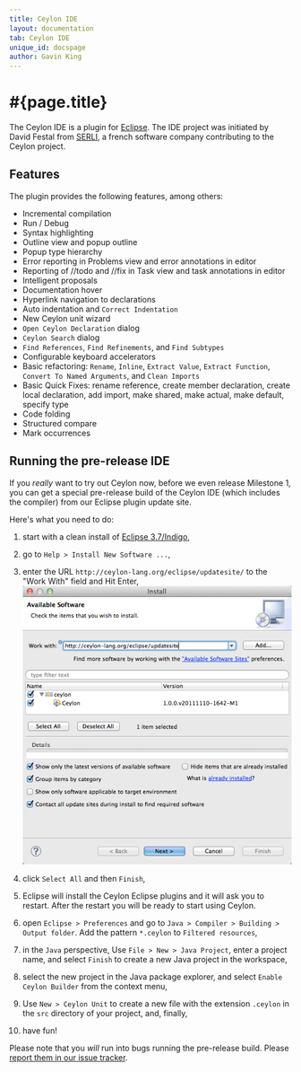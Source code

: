```yaml
---
title: Ceylon IDE
layout: documentation
tab: Ceylon IDE
unique_id: docspage
author: Gavin King
---
```

# #{page.title}

The Ceylon IDE is a plugin for [Eclipse](http://eclipse.org). The IDE project 
was initiated by David Festal from [SERLI](http://www.serli.com/), a french software 
company contributing to the Ceylon project.

## Features

The plugin provides the following features, among others:

* Incremental compilation
* Run / Debug
* Syntax highlighting
* Outline view and popup outline
* Popup type hierarchy
* Error reporting in Problems view
  and error annotations in editor
* Reporting of //todo and //fix in Task view
  and task annotations in editor
* Intelligent proposals
* Documentation hover
* Hyperlink navigation to declarations
* Auto indentation and `Correct Indentation`
* New Ceylon unit wizard
* `Open Ceylon Declaration` dialog
* `Ceylon Search` dialog
* `Find References`, `Find Refinements`, and 
  `Find Subtypes`
* Configurable keyboard accelerators
* Basic refactoring: `Rename`, `Inline`,
  `Extract Value`, `Extract Function`,
  `Convert To Named Arguments`, and
   `Clean Imports`
* Basic Quick Fixes: rename reference,
  create member declaration, create local 
  declaration, add import, make shared, 
  make actual, make default, specify type
* Code folding
* Structured compare
* Mark occurrences


## Running the pre-release IDE

If you *really* want to try out Ceylon now, before we even release Milestone 1, 
you can get a special pre-release build of the Ceylon IDE (which includes the
compiler) from our Eclipse plugin update site.

Here's what you need to do:

1.  start with a clean install of [Eclipse 3.7/Indigo](http://www.eclipse.org/downloads/),
1.  go to `Help > Install New Software ...`,
1.  enter the URL `http://ceylon-lang.org/eclipse/updatesite/` to the "Work With" field and Hit Enter,
    ![eclipseupdatesite](/images/eclipseupdatesite.png "Update Site")
1.  click `Select All` and then `Finish`,
1.  Eclipse will install the Ceylon Eclipse plugins and it will ask you to restart. After the restart you will be ready to start using Ceylon.

1.  open `Eclipse > Preferences` and go to `Java > Compiler > Building > Output folder`. 
    Add the pattern `*.ceylon` to `Filtered resources`,
1.  in the `Java` perspective, Use `File > New > Java Project`, enter a 
    project name, and select `Finish` to create a new Java project in the 
    workspace,
1.  select the new project in the Java package explorer, and select 
   `Enable Ceylon Builder` from the context menu,
1.  Use `New > Ceylon Unit` to create a new file with the extension 
    `.ceylon` in the `src` directory of your project, and, finally,
1. have fun!

Please note that you *will* run into bugs running the pre-release build. Please
[report them in our issue tracker](https://github.com/ceylon/ceylon-ide-eclipse/issues).
